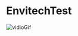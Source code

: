# EnvitechTest

![vidioGif](https://user-images.githubusercontent.com/73123353/204002815-4ffe2443-4f97-4bde-932d-8415ea203800.gif)
